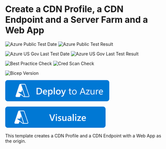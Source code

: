 # Create a CDN Profile, a CDN Endpoint and a Server Farm and a Web App

![Azure Public Test Date](https://azurequickstartsservice.blob.core.windows.net/badges/quickstarts/microsoft.cdn/cdn-with-web-app/PublicLastTestDate.svg)
![Azure Public Test Result](https://azurequickstartsservice.blob.core.windows.net/badges/quickstarts/microsoft.cdn/cdn-with-web-app/PublicDeployment.svg)

![Azure US Gov Last Test Date](https://azurequickstartsservice.blob.core.windows.net/badges/quickstarts/microsoft.cdn/cdn-with-web-app/FairfaxLastTestDate.svg)
![Azure US Gov Last Test Result](https://azurequickstartsservice.blob.core.windows.net/badges/quickstarts/microsoft.cdn/cdn-with-web-app/FairfaxDeployment.svg)

![Best Practice Check](https://azurequickstartsservice.blob.core.windows.net/badges/quickstarts/microsoft.cdn/cdn-with-web-app/BestPracticeResult.svg)
![Cred Scan Check](https://azurequickstartsservice.blob.core.windows.net/badges/quickstarts/microsoft.cdn/cdn-with-web-app/CredScanResult.svg)

![Bicep Version](https://azurequickstartsservice.blob.core.windows.net/badges/quickstarts/microsoft.cdn/cdn-with-web-app/BicepVersion.svg)

[![Deploy To Azure](https://raw.githubusercontent.com/Azure/azure-quickstart-templates/master/1-CONTRIBUTION-GUIDE/images/deploytoazure.svg?sanitize=true)](https://portal.azure.com/#create/Microsoft.Template/uri/https%3A%2F%2Fraw.githubusercontent.com%2FAzure%2Fazure-quickstart-templates%2Fmaster%2Fquickstarts%2Fmicrosoft.cdn%2Fcdn-with-web-app%2Fazuredeploy.json)

[![Visualize](https://raw.githubusercontent.com/Azure/azure-quickstart-templates/master/1-CONTRIBUTION-GUIDE/images/visualizebutton.svg?sanitize=true)](http://armviz.io/#/?load=https%3A%2F%2Fraw.githubusercontent.com%2FAzure%2Fazure-quickstart-templates%2Fmaster%2Fquickstarts%2Fmicrosoft.cdn%2Fcdn-with-web-app%2Fazuredeploy.json)

This template creates a CDN Profile and a CDN Endpoint with a Web App as the origin.
